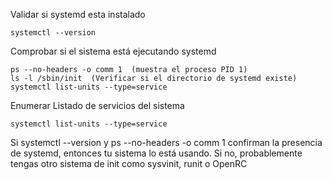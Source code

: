 



Validar si systemd esta instalado

    systemctl --version


Comprobar si el sistema está ejecutando systemd

    ps --no-headers -o comm 1  (muestra el proceso PID 1)
    ls -l /sbin/init  (Verificar si el directorio de systemd existe)
    systemctl list-units --type=service


Enumerar Listado de servicios del sistema

    systemctl list-units --type=service




Si systemctl --version y ps --no-headers -o comm 1 confirman la presencia de systemd, entonces tu sistema lo está usando.
Si no, probablemente tengas otro sistema de init como sysvinit, runit o OpenRC
